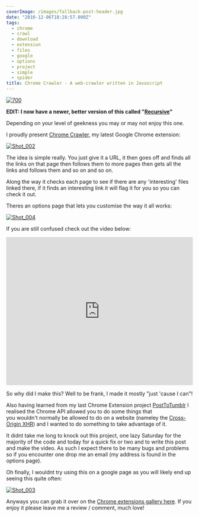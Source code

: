 ```yaml
---
coverImage: /images/fallback-post-header.jpg
date: "2010-12-06T18:28:57.000Z"
tags:
  - chrome
  - crawl
  - download
  - extension
  - files
  - google
  - options
  - project
  - simple
  - spider
title: Chrome Crawler - A web-crawler written in Javascript
---
```


[![](/wp-content/uploads/2010/12/700.jpg "700")](/wp-content/uploads/2010/12/700.jpg)

**EDIT: I now have a newer, better version of this called "[Recursive](/posts/recursive/)"**

Depending on your level of geekness you may or may not enjoy this one.

<!-- more -->

I proudly present [Chrome Crawler](https://chrome.google.com/extensions/detail/amjiobljggbfblhmiadbhpjbjakbkldd), my latest Google Chrome extension:

[![](/wp-content/uploads/2010/12/Shot_002.png "Shot_002")](/wp-content/uploads/2010/12/Shot_002.png)

The idea is simple really. You just give it a URL, it then goes off and finds all the links on that page then follows them to more pages then gets all the links and follows them and so on and so on.

Along the way it checks each page to see if there are any 'interesting' files linked there, if it finds an interesting link it will flag it for you so you can check it out.

Theres an options page that lets you customise the way it all works:

[![](/wp-content/uploads/2010/12/Shot_004.png "Shot_004")](/wp-content/uploads/2010/12/Shot_004.png)

If you are still confused check out the video below:

<iframe width="100%" height="400" src="https://www.youtube.com/embed/ceeQEMTSD0I" frameborder="0" allow="accelerometer; autoplay; clipboard-write; encrypted-media; gyroscope; picture-in-picture" allowfullscreen></iframe>

So why did I make this? Well to be frank, I made it mostly "just 'cause I can"!

Also having learned from my last Chrome Extension project [PostToTumblr](/posts/my-first-chrome-extension-post-to-tumblr/) I realised the Chrome API allowed you to do some things that you wouldn't normally be allowed to do on a website (nameley the [Cross-Origin XHR](https://code.google.com/chrome/extensions/xhr.html)) and I wanted to do something to take advantage of it.

It didnt take me long to knock out this project, one lazy Saturday for the majority of the code and today for a quick fix or two and to write this post and make the video. As such I expect there to be many bugs and problems so if you encounter one drop me an email (my address is found in the options page).

Oh finally, I wouldnt try using this on a google page as you will likely end up seeing this quite often:

[![](/wp-content/uploads/2010/12/Shot_003.png "Shot_003")](/wp-content/uploads/2010/12/Shot_003.png)

Anyways you can grab it over on the [Chrome extensions gallery here](https://chrome.google.com/extensions/detail/amjiobljggbfblhmiadbhpjbjakbkldd). If you enjoy it please leave me a review / comment, much love!
